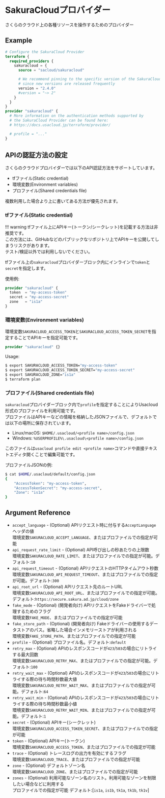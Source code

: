 # SakuraCloudプロバイダー

さくらのクラウド上の各種リソースを操作するためのプロバイダー

## Example

```tf
# Configure the SakuraCloud Provider
terraform {
  required_providers {
    sakuracloud = {
      source = "sacloud/sakuracloud"

      # We recommend pinning to the specific version of the SakuraCloud Provider you're using
      # since new versions are released frequently
      version = "2.4.0"
      #version = "~> 2"
    }
  }
}
provider "sakuracloud" {
  # More information on the authentication methods supported by
  # the SakuraCloud Provider can be found here:
  # https://docs.usacloud.jp/terraform/provider/

  # profile = "..."
}
```

## APIの認証方法の設定

さくらのクラウドプロバイダーでは以下のAPI認証方法をサポートしています。

- tfファイル(Static credential)
- 環境変数(Environment variables)
- プロファイル(Shared credentials file)

複数利用した場合より上に書いてある方法が優先されます。

### tfファイル(Static credential)

!!! warning
    tfファイル上にAPIキー(トークン/シークレット)を記載する方法は非推奨です。  
    この方法には、GitHubなどのパブリックなリポジトリ上でAPIキーを公開してしまうリスクがあります。  
    テスト/検証以外では利用しないでください。

tfファイル上の`sakuracloud`プロバイダーブロック内にインラインで`token`と`secret`を指定します。

使用例:

```tf
provider "sakuracloud" {
  token  = "my-access-token"
  secret = "my-access-secret"
  zone   = "is1a"
}
```

### 環境変数(Environment variables)

環境変数`SAKURACLOUD_ACCESS_TOKEN`と`SAKURACLOUD_ACCESS_TOKEN_SECRET`を指定することでAPIキーを指定可能です。

```tf
provider "sakuracloud" {}
```

Usage:

```sh
$ export SAKURACLOUD_ACCESS_TOKEN="my-access-token"
$ export SAKURACLOUD_ACCESS_TOKEN_SECRET="my-access-secret"
$ export SAKURACLOUD_ZONE="is1a"
$ terraform plan
```

### プロファイル(Shared credentials file)

`sakuracloud`プロバイダーブロック内で`profile`を指定することによりUsacloud形式のプロファイルを利用可能です。  
プロファイルはAPIキーなどの情報を格納したJSONファイルで、デフォルトでは以下の場所に保存されています。  

- Linux/macOS: `$HOME/.usacloud/<profile name>/config.json`
- Windows: `%USERPROFILE%\.usacloud\<profile name>/config.json`

このファイルは`usacloud profile edit <profile name>`コマンドや直接テキストエディタ開くことで編集可能です。  

プロファイルJSONの例:

```bash
$ cat $HOME/.usacloud/default/config.json
{
	"AccessToken": "my-access-token",
	"AccessTokenSecret": "my-access-secret",
	"Zone": "is1a"
}
```

## Argument Reference

* `accept_language` - (Optional) APIリクエスト時に付与する`AcceptLanguage`ヘッダの値   
環境変数`SAKURACLOUD_ACCEPT_LANGUAGE`、またはプロファイルでの指定が可能
* `api_request_rate_limit` - (Optional) API呼び出しの秒あたりの上限数  
 環境変数`SAKURACLOUD_RATE_LIMIT`、またはプロファイルでの指定が可能。デフォルト:`10`
* `api_request_timeout` - (Optional) APIリクエストのHTTPタイムアウト秒数  
環境変数`SAKURACLOUD_API_REQUEST_TIMEOUT`、またはプロファイルでの指定が可能。デフォルト:`300`
* `api_root_url` - (Optional) APIリクエスト先のルートURL  
環境変数`SAKURACLOUD_API_ROOT_URL`、またはプロファイルでの指定が可能。デフォルト:`https://secure.sakura.ad.jp/cloud/zone`
* `fake_mode` - (Optional) (開発者向け) APIリクエストをFakeドライバーで処理するためのフラグ  
環境変数`FAKE_MODE`、またはプロファイルでの指定が可能 
* `fake_store_path` - (Optional) (開発者向け) Fakeドライバーの使用するデータストアのパス。省略した場合インメモリーストアが利用される  
環境変数`FAKE_STORE_PATH`、またはプロファイルでの指定が可能 
* `profile` - (Optional) プロファイル名。デフォルト:`default`
* `retry_max` - (Optional) APIのレスポンスコードが`423`/`503`の場合にリトライする最大回数   
環境変数`SAKURACLOUD_RETRY_MAX`、またはプロファイルでの指定が可能。デフォルト:`100`
* `retry_wait_max` - (Optional) APIのレスポンスコードが`423`/`503`の場合にリトライする際の待ち時間秒数最大値   
環境変数`SAKURACLOUD_RETRY_WAIT_MAX`、またはプロファイルでの指定が可能。デフォルト:`64`
* `retry_wait_min` - (Optional) APIのレスポンスコードが`423`/`503`の場合にリトライする際の待ち時間秒数最小値   
環境変数`SAKURACLOUD_RETRY_WAIT_MIN`、またはプロファイルでの指定が可能。デフォルト:`1`
* `secret` - (Optional) APIキー(シークレット)   
環境変数`SAKURACLOUD_ACCESS_TOKEN_SECRET`、またはプロファイルでの指定が可能 
* `token` - (Optional) APIキー(トークン)   
環境変数`SAKURACLOUD_ACCESS_TOKEN`、またはプロファイルでの指定が可能
* `trace` - (Optional) トレースログの出力を有効にするフラグ   
環境変数`SAKURACLOUD_TRACE`、またはプロファイルでの指定が可能
* `zone` - (Optional) デフォルトゾーン名   
環境変数`SAKURACLOUD_ZONE`、またはプロファイルでの指定が可能 
* `zones` - (Optional) 利用可能なゾーン名のリスト。利用可能なゾーンを制限したい場合などに利用する   
プロファイルでの指定が可能  デフォルト:[`is1a`, `is1b`, `tk1a`, `tk1b`, `tk1v`]


